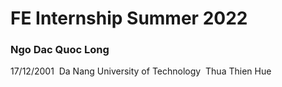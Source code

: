 # FE Internship Summer 2022

### Ngo Dac Quoc Long

17/12/2001
​
Da Nang University of Technology
​
Thua Thien Hue

